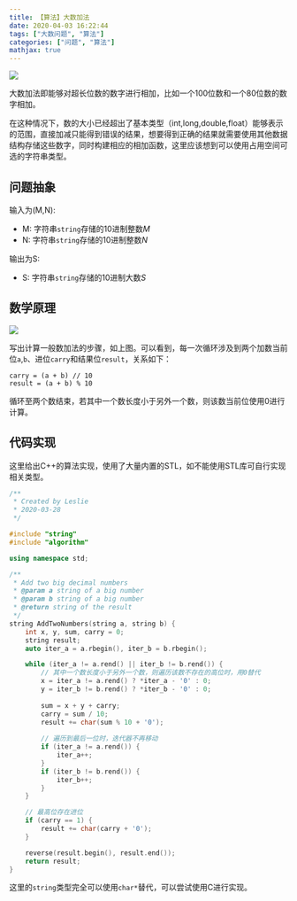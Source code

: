```yaml
---
title: 【算法】大数加法
date: 2020-04-03 16:22:44
tags: ["大数问题", "算法"]
categories: ["问题", "算法"]
mathjax: true
---
```


![](https://leslie-cloud.oss-accelerate.aliyuncs.com/2020/04/2020-04-add-two-big-numbers-00.png)

大数加法即能够对超长位数的数字进行相加，比如一个100位数和一个80位数的数字相加。

在这种情况下，数的大小已经超出了基本类型（int,long,double,float）能够表示的范围，直接加减只能得到错误的结果，想要得到正确的结果就需要使用其他数据结构存储这些数字，同时构建相应的相加函数，这里应该想到可以使用占用空间可选的字符串类型。

<!--more-->

## 问题抽象

输入为(M,N):

- M: 字符串`string`存储的10进制整数$M$
- N: 字符串`string`存储的10进制整数$N$

输出为S:

- S: 字符串`string`存储的10进制大数$S$

## 数学原理

![](https://leslie-cloud.oss-accelerate.aliyuncs.com/2020/04/2020-04-add-two-big-numbers-01.gif)

写出计算一般数加法的步骤，如上图。可以看到，每一次循环涉及到两个加数当前位`a`,`b`、进位`carry`和结果位`result`，关系如下：

```text
carry = (a + b) // 10
result = (a + b) % 10
```

循环至两个数结束，若其中一个数长度小于另外一个数，则该数当前位使用0进行计算。

## 代码实现

这里给出C++的算法实现，使用了大量内置的STL，如不能使用STL库可自行实现相关类型。

```c++
/**
 * Created by Leslie
 * 2020-03-28
 */

#include "string"
#include "algorithm"

using namespace std;

/**
 * Add two big decimal numbers
 * @param a string of a big number
 * @param b string of a big number
 * @return string of the result
 */
string AddTwoNumbers(string a, string b) {
    int x, y, sum, carry = 0;
    string result;
    auto iter_a = a.rbegin(), iter_b = b.rbegin();

    while (iter_a != a.rend() || iter_b != b.rend()) {
        // 其中一个数长度小于另外一个数，则遍历该数不存在的高位时，用0替代
        x = iter_a != a.rend() ? *iter_a - '0' : 0;
        y = iter_b != b.rend() ? *iter_b - '0' : 0;
        
        sum = x + y + carry;
        carry = sum / 10;
        result += char(sum % 10 + '0');
		
        // 遍历到最后一位时，迭代器不再移动
        if (iter_a != a.rend()) {
            iter_a++;
        }
        if (iter_b != b.rend()) {
            iter_b++;
        }
    }

    // 最高位存在进位
    if (carry == 1) {
        result += char(carry + '0');
    }

    reverse(result.begin(), result.end());
    return result;
}

```

这里的`string`类型完全可以使用`char*`替代，可以尝试使用C进行实现。

